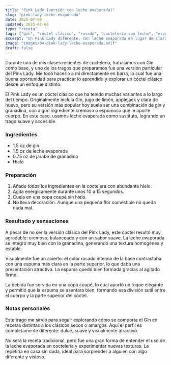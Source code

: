 ```yaml
---
title: "Pink Lady (versión con leche evaporada)"
slug: "pink-lady-leche-evaporada"
date: 2025-07-08
updated: 2025-07-08
type: "receta"
tags: ["gin", "cóctel clásico", "rosado", "coctelería con leche", "espumoso"]
excerpt: "Un Pink Lady diferente, con leche evaporada en lugar de clara de huevo. Parte de mi aprendizaje en clases, suave, cremoso y visualmente encantador."
image: "images/04-pink-lady-leche-evaporada.avif"
draft: false
---
```


Durante una de mis clases recientes de coctelería, trabajamos con Gin como base, y uno de los tragos que preparamos fue una versión particular del Pink Lady. Me tocó hacerlo a mí directamente en barra, lo cual fue una buena oportunidad para practicar lo aprendido y explorar un cóctel clásico desde un enfoque distinto.

El Pink Lady es un cóctel clásico que ha tenido muchas variantes a lo largo del tiempo. Originalmente incluía Gin, jugo de limón, applejack y clara de huevo, pero su versión más popular hoy suele ser una combinación de gin y granadina, con algún ingrediente cremoso o espumoso que le aporte cuerpo. En este caso, usamos leche evaporada como sustituto, logrando un trago suave y accesible.

### Ingredientes

- 1.5 oz de gin  
- 1.5 oz de leche evaporada  
- 0.75 oz de jarabe de granadina  
- Hielo

### Preparación

1. Añade todos los ingredientes en la coctelera con abundante hielo.  
2. Agita enérgicamente durante unos 10 a 15 segundos.  
3. Cuela en una copa coupé sin hielo.  
4. No lleva decoración. Aunque una pequeña flor comestible no queda nada mal.

### Resultado y sensaciones

A pesar de no ser la versión clásica del Pink Lady, este cóctel resultó muy agradable: cremoso, balanceado y con un sabor suave. La leche evaporada se integró muy bien con la granadina, generando una textura homogénea y estable.

Visualmente fue un acierto: el color rosado intenso de la base contrastaba con una espuma más clara en la parte superior, lo que daba una presentación atractiva. La espuma quedó bien formada gracias al agitado firme.

La bebida fue servida en una copa coupé, lo cual aportó un toque elegante y permitió que la espuma se asentara bien, formando esa división sutil entre el cuerpo y la parte superior del cóctel.

### Notas personales

Este trago me sirvió para seguir explorando cómo se comporta el Gin en recetas distintas a los clásicos secos o amargos. Aquí el perfil es completamente diferente: dulce, suave y visualmente atractivo.

No será la receta tradicional, pero fue una gran forma de entender el uso de la leche evaporada en coctelería y experimentar nuevas texturas. La repetiría en casa sin duda, ideal para sorprender a alguien con algo diferente y vistoso.